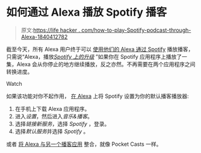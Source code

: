 # 如何通过 Alexa 播放 Spotify 播客

> 原文:[https://life hacker . com/how-to-play-Spotify-podcast-through-Alexa-1840412782](https://lifehacker.com/how-to-play-spotify-podcasts-through-alexa-1840412782)

截至今天，所有 Alexa 用户终于可以 [使用他们的 Alexa 通过 Spotify](https://newsroom.spotify.com/2019-12-13/all-spotify-users-in-the-u-s-can-now-play-podcasts-through-amazon-alexa/) 播放播客，只需说“Alexa，播放[*Spotify 上的升级*](https://lifehacker.com/c/the-upgrade) ”如果你在 Spotify 应用程序上播放了一集，Alexa 会从你停止的地方继续播放，反之亦然。不再需要在两个应用程序之间转换进度。

Watch

如果该功能对你不起作用， [在 Alexa](https://www.spotify.com/us/amazonalexa/) 上将 Spotify 设置为你的默认播客播放器:

1.  在手机上下载 Alexa 应用程序。
2.  进入*设置*，然后进入*音乐&播客*。
3.  选择*链接新服务*，选择 *Spotify* ，登录。
4.  选择*默认服务*并选择 *Spotify* 。

或者 [将 Alexa 与另一个播客应用](https://www.the-ambient.com/how-to/alexa-podcast-guide-343) 整合，就像 Pocket Casts 一样。
